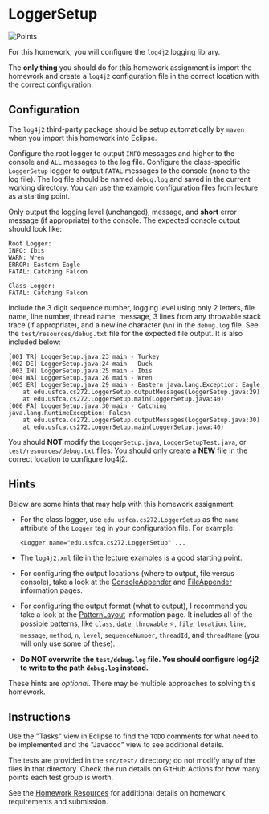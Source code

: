 LoggerSetup
=================================================

![Points](../../blob/badges/points.svg)

For this homework, you will configure the `log4j2` logging library.

The **only thing** you should do for this homework assignment is import the homework and create a `log4j2` configuration file in the correct location with the correct configuration.

## Configuration

The `log4j2` third-party package should be setup automatically by `maven` when you import this homework into Eclipse.

Configure the root logger to output `INFO` messages and higher to the console and `ALL` messages to the log file. Configure the class-specific `LoggerSetup` logger to output `FATAL` messages to the console (none to the log file). The log file should be named `debug.log` and saved in the current working directory. You can use the example configuration files from lecture as a starting point.

Only output the logging level (unchanged), message, and **short** error message (if appropriate) to the console. The expected console output should look like:

```
Root Logger:
INFO: Ibis 
WARN: Wren 
ERROR: Eastern Eagle
FATAL: Catching Falcon

Class Logger:
FATAL: Catching Falcon
```

Include the 3 digit sequence number, logging level using only 2 letters, file name, line number, thread name, message, 3 lines from any throwable stack trace (if appropriate), and a newline character (`%n`) in the `debug.log` file. See the `test/resources/debug.txt` file for the expected file output. It is also included below:

```
[001 TR] LoggerSetup.java:23 main - Turkey 
[002 DE] LoggerSetup.java:24 main - Duck 
[003 IN] LoggerSetup.java:25 main - Ibis 
[004 WA] LoggerSetup.java:26 main - Wren 
[005 ER] LoggerSetup.java:29 main - Eastern java.lang.Exception: Eagle
	at edu.usfca.cs272.LoggerSetup.outputMessages(LoggerSetup.java:29)
	at edu.usfca.cs272.LoggerSetup.main(LoggerSetup.java:40)
[006 FA] LoggerSetup.java:30 main - Catching java.lang.RuntimeException: Falcon
	at edu.usfca.cs272.LoggerSetup.outputMessages(LoggerSetup.java:30)
	at edu.usfca.cs272.LoggerSetup.main(LoggerSetup.java:40)
```

You should **NOT** modify the `LoggerSetup.java`, `LoggerSetupTest.java`, or `test/resources/debug.txt` files. You should only create a **NEW** file in the correct location to configure log4j2.

## Hints ##

Below are some hints that may help with this homework assignment:

  - For the class logger, use `edu.usfca.cs272.LoggerSetup` as the `name` attribute of the `Logger` tag in your configuration file. For example:

      ```
      <Logger name="edu.usfca.cs272.LoggerSetup" ...
      ```

  - The `log4j2.xml` file in the [lecture examples](https://github.com/usf-cs272-fall2022/lectures/) is a good starting point.

  - For configuring the output locations (where to output, file versus console), take a look at the [ConsoleAppender](https://logging.apache.org/log4j/2.x/manual/appenders.html#ConsoleAppender) and [FileAppender](https://logging.apache.org/log4j/2.x/manual/appenders.html#FileAppender) information pages.

  - For configuring the output format (what to output), I recommend you take a look at the [PatternLayout](https://logging.apache.org/log4j/2.x/manual/layouts.html#PatternLayout) information page. It includes all of the possible patterns, like `class`, `date`, `throwable` :star:, `file`, `location`, `line`, `message`, `method`, `n`, `level`, `sequenceNumber`, `threadId`, and `threadName` (you will only use some of these).

  - **Do NOT overwrite the `test/debug.log` file. You should configure log4j2 to write to the path `debug.log` instead.**

These hints are *optional*. There may be multiple approaches to solving this homework.

## Instructions ##

Use the "Tasks" view in Eclipse to find the `TODO` comments for what need to be implemented and the "Javadoc" view to see additional details.

The tests are provided in the `src/test/` directory; do not modify any of the files in that directory. Check the run details on GitHub Actions for how many points each test group is worth. 

See the [Homework Resources](https://usf-cs272-spring2023.github.io/resources/homework/) for additional details on homework requirements and submission.
